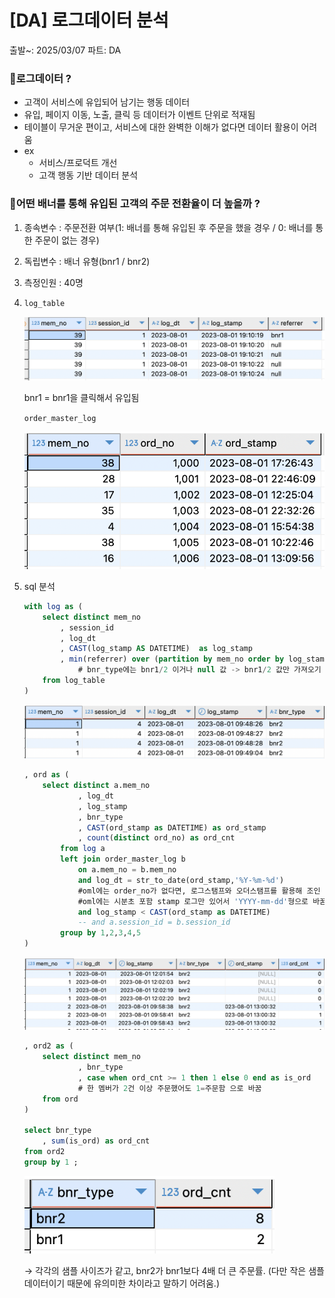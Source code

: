 # [DA] 로그데이터 분석

출발~: 2025/03/07
파트: DA

### 📍로그데이터 ?

- 고객이 서비스에 유입되어 남기는 행동 데이터
- 유입, 페이지 이동, 노출, 클릭 등 데이터가 이벤트 단위로 적재됨
- 테이블이 무거운 편이고, 서비스에 대한 완벽한 이해가 없다면 데이터 활용이 어려움
- ex
    - 서비스/프로덕트 개선
    - 고객 행동 기반 데이터 분석

### 📍어떤 배너를 통해 유입된 고객의 주문 전환율이 더 높을까 ?

1. 종속변수 : 주문전환 여부(1: 배너를 통해 유입된 후 주문을 했을 경우 / 0: 배너를 통한 주문이 없는 경우)
2. 독립변수 : 배너 유형(bnr1 / bnr2)
3. 측정인원 : 40명
4. `log_table`
    
    <img src="img/log1.png" alt="log1">
    
    bnr1 = bnr1을 클릭해서 유입됨
    
    `order_master_log`
    
    <img src="img/log2.png" alt="log2">
    
5. sql 분석
    
    ```sql
    with log as (
    	select distinct mem_no
    		, session_id
    		, log_dt
    		, CAST(log_stamp AS DATETIME)  as log_stamp
    		, min(referrer) over (partition by mem_no order by log_stamp) as bnr_type
    			# bnr_type에는 bnr1/2 이거나 null 값 -> bnr1/2 값만 가져오기 
    	from log_table
    )
    ```
    
    <img src="img/log3.png" alt="log3">
    
    ```sql
    , ord as (
    	select distinct a.mem_no
    			, log_dt
    			, log_stamp
    			, bnr_type
    			, CAST(ord_stamp as DATETIME) as ord_stamp
    			, count(distinct ord_no) as ord_cnt
    		from log a 
    		left join order_master_log b 
    			on a.mem_no = b.mem_no
    			and log_dt = str_to_date(ord_stamp,'%Y-%m-%d') 
    			#oml에는 order_no가 없다면, 로그스탬프와 오더스탬프를 활용해 조인 
    			#oml에는 시분초 포함 stamp 로그만 있어서 'YYYY-mm-dd'형으로 바꿈 
    			and log_stamp < CAST(ord_stamp as DATETIME) 
    			-- and a.session_id = b.session_id
    		group by 1,2,3,4,5
    )
    ```
    
    <img src="img/log4.png" alt="log4">
    
    ```sql
    , ord2 as (
    	select distinct mem_no
    			, bnr_type
    			, case when ord_cnt >= 1 then 1 else 0 end as is_ord
    			# 한 멤버가 2건 이상 주문했어도 1=주문함 으로 바꿈 
    	from ord
    )
    
    select bnr_type
    	, sum(is_ord) as ord_cnt
    from ord2
    group by 1 ;
    ```
    
    <img src="img/log5.png" alt="log5" width="400">
    
    → 각각의 샘플 사이즈가 같고, bnr2가 bnr1보다 4배 더 큰 주문률. (다만 작은 샘플 데이터이기 때문에 유의미한 차이라고 말하기 어려움.)
